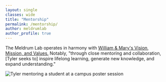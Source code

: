 ```yaml
---
layout: single
classes: wide
title: "Mentorship"
permalink: /mentorship/
author: meldrumlab
author_profile: true
---
```


The Meldrum Lab operates in harmony with [William & Mary's Vision, Mission, and Values.](https://www.wm.edu/about/administration/vision-mission-values/) Notably, "through close mentoring and collaboration, [Tyler seeks to] inspire lifelong learning, generate new knowledge, and expand understanding."

<!-- <img src="{{ site.baseurl }}/images/mentorship/mentoringIggy.jpg" alt="Tyler mentoring a student in lab"> -->
<img src="{{ site.baseurl }}/images/mentorship/mentoringSam.JPG" alt="Tyler mentoring a student at a campus poster session">
